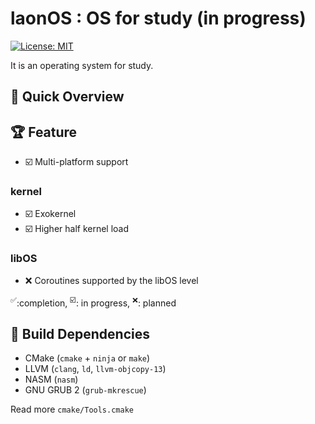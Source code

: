 # laonOS : OS for study (in progress)

[![License: MIT](https://shields.io/badge/License-MIT-green?style=flat-square)](https://opensource.org/licenses/MIT)

It is an operating system for study.

## 👀 Quick Overview

## 🏆 Feature

* ☑️ Multi-platform support

### kernel

* ☑️ Exokernel
* ☑️ Higher half kernel load

### libOS

* ❌ Coroutines supported by the libOS level

<sup>✅</sup>:completion, <sup>☑️</sup>: in progress, <sup>❌</sup>: planned

## 🧰 Build Dependencies

* CMake (`cmake` + `ninja` or `make`)
* LLVM (`clang`, `ld`, `llvm-objcopy-13`)
* NASM (`nasm`)
* GNU GRUB 2 (`grub-mkrescue`)

Read more `cmake/Tools.cmake`
